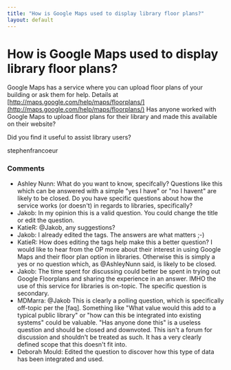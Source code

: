 ```yaml
---
title: "How is Google Maps used to display library floor plans?"
layout: default
---
```

How is Google Maps used to display library floor plans?
=====================
Google Maps has a service where you can upload floor plans of your
building or ask them for help. Details at
[http://maps.google.com/help/maps/floorplans/](http://maps.google.com/help/maps/floorplans/)
Has anyone worked with Google Maps to upload floor plans for their
library and made this available on their website?

Did you find it useful to assist library users?

stephenfrancoeur

### Comments ###
* Ashley Nunn: What do you want to know, specifcally? Questions like this which can be
answered with a simple "yes I have" or "no I havent" are likely to be
closed. Do you have specific questions about how the service works (or
doesn't) in regards to libraries, specifically?
* Jakob: In my opinion this is a valid question. You could change the title or
edit the question.
* KatieR: @Jakob, any suggestions?
* Jakob: I already edited the tags. The answers are what matters ;-)
* KatieR: How does editing the tags help make this a better question? I would like
to hear from the OP more about their interest in using Google Maps and
their floor plan option in libraries. Otherwise this is simply a yes or
no question which, as @AshleyNunn said, is likely to be closed.
* Jakob: The time spent for discussing could better be spent in trying out Google
Floorplans and sharing the experience in an answer. IMHO the use of this
service for libraries is on-topic. The specific question is secondary.
* MDMarra: @Jakob This is clearly a polling question, which is specifically
off-topic per the [faq]. Something like "What value would this add to a
typical public library" or "how can this be integrated into existing
systems" could be valuable. "Has anyone done this" is a useless question
and should be closed and downvoted. This isn't a forum for discussion
and shouldn't be treated as such. It has a very clearly defined scope
that this doesn't fit into.
* Deborah Mould: Edited the question to discover how this type of data has been
integrated and used.


